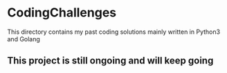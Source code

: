 # CodingChallenges
This directory contains my past coding solutions mainly written in Python3 and Golang  

## **This project is still ongoing and will keep going**


